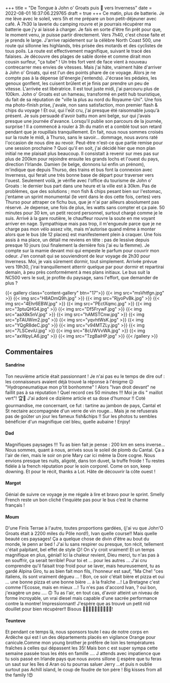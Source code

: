 +++
title = "De Tongue à John o' Groats puis 🚌 vers Inverness"
date = 2022-08-01 16:37:06.229765
draft = true
+++
Ce matin, plus de batterie. Je me lève avec le soleil, vers 5h et me prépare un bon petit-déjeuner avec café. À 7h30 la laverie du camping rouvre et je pourrais récupérer ma batterie que j'y ai laissé à charger. Je fais en sorte d'être fin prêt pour que, le moment venu, je puisse partir directement. Vers 7h40, c'est chose faite et je prends le large. J'arrive rapidement sur la célèbre North Coast 500, une route qui sillonne les highlands, très prisée des motards et des cyclistes de tous poils. La route est effectivement magnifique, suivant le tracé des falaises. Je découvre des plages de sable dorée et comme dirait mon cousin surfeur, "ça tube" ! Un très fort vent de face vient à nouveau contrecarrer mes envies de vitesses. Mais j'ai hâte, vraiment hâte d'arriver à John o' Groats, qui est l'un des points phare de ce voyage. Alors je ne compte pas à la dépense (d'énergie  j'entends). J'écrase les pédales, les genoux gonflent, les cuisent brûlent et je finis par prendre un peu de vitesse. L'arrivée est libératrice. Il est tout juste midi, j'ai parcouru plus de 100km. John o' Groats est un hameau, transformé en petit hub touristique, du fait de sa réputation de "ville la plus au nord du Royaume-Uni". Une fois ma photo-finish prise, j'avale, non sans satisfaction, mon premier flash & chips du voyage ! Et oui, qui l'eût cru, j'ai presque été raisonnable jusqu'à présent. Je suis persuadé d'avoir battu mon ami belge, sur qui j'avais presque une journée d'avance. Lorsqu'il publie son parcours de la journée, surprise ! Il a commencé à rouler à 3h du matin et a comblé tout son retard pendant que je roupillais tranquillement. En fait, nous nous sommes croisés sur la route le midi, à Thurso, sans le savoir... dommage, nous avons raté l'occasion de nous dire au revoir. Peut-être n'est-ce que partie remise pour une session prochaine ? Quoi qu'il en soit, j'ai décidé hier que mon plan initial ne me plaisait plus beaucoup. Il consistait à revenir sur mes pas sur plus de 200km pour rejoindre ensuite les grands lochs et l'ouest du pays, direction l'Irlande. Damien (le belge, donnons lui enfin un prénom), m'indique que depuis Thurso, des trains et bus font la connexion avec Inverness, qui ferait une très bonne base de départ pour traverser vers l'ouest. Seulement voilà, je vérifie avec l'office du tourisme de John o' Groats : le dernier bus part dans une heure et la ville est à 30km. Pas de problèmes, que des solutions ; mon fish & chips pesant bien sur l'estomac, j'entame un sprint monumental (le vent dans le dos cette fois, certes) vers Thurso pour attraper ce fichu bus, que je n'ai par ailleurs absolument pas réservé. Je depense, une fois de plus, les watts sans compter et ça paie. 50 minutes pour 30 km, un petit record personnel, surtout chargé comme je le suis. Arrivé à la gare routière, le chauffeur rouvre la soute en me voyant arriver en nage. Sympathique mais pas trop, il m'engueule parce que je ne charge pas mon vélo assez vite, mais m'autorise quand même à monter alors que le bus (de 12 places) est manifestement plein à craquer. Une fois assis à ma place, un détail me reviens en tête : pas de lessive depuis presque 10 jours (oui finalement la dernière fois j'ai eu la flemme). Je compte sur la mamie devant moi qui empeste le parfum pour couvrir mon odeur. J'en connait qui se souviendront de leur voyage de 2h30 pour Inverness. Moi, je vais sûrement dormir, tout simplement. Arrivée prévue vers 19h30, j'irai tranquillement atterrir quelque par pour dormir et repartirai demain, à peu près conformément à mes plans initiaux. Le bus suit la NC500 vers le sud, je profite du paysage, sans l'effort, que demander de plus ?

{{< gallery class="content-gallery" btn="17">}}
{{< img src="msVhtfgn.jpg" >}}
{{< img src="H8ADmQ9h.jpg" >}}
{{< img src="RjyoPvBk.jpg" >}}
{{< img src="4Ehr6EBW.jpg" >}}
{{< img src="PEctXqmc.jpg" >}}
{{< img src="3ptuQHG4.jpg" >}}
{{< img src="Df5FrywF.jpg" >}}
{{< img src="aaX8k5nV.jpg" >}}
{{< img src="hAMSTCnw.jpg" >}}
{{< img src="pTAUWim2.jpg" >}}
{{< img src="yqvhtWsK.jpg" >}}
{{< img src="YQgR8deC.jpg" >}}
{{< img src="v94MTZLy.jpg" >}}
{{< img src="7LSCeviU.jpg" >}}
{{< img src="8cUWVvWA.jpg" >}}
{{< img src="axWpyLA6.jpg" >}}
{{< img src="TzgBaiHP.jpg" >}}
{{< /gallery >}}

## Commentaires
#### Sandrine
Ton neuvième article était passionnant ! Je n'ai pas eu le temps de dire ouf : les connaisseurs avaient déjà trouvé la réponse à l'énigme 😉  "Hydropneumatique mon p'tit bonhomme" !
Alors "Ivan droit devant" ne faillit pas à sa réputation ! Quel record ces 50 minutes !!! Moi je dis " maillot vert"! 🏆🎊
J'ai adoré ce dizième article et sa dose d'humour !! 
Coté gourmandise, me concernant, ce fut : tartine au jambon de pays, Cantal et St nectaire accompagnée d'un verre de vin rouge...
Mais je ne refuserais pas de goûter un jour les fameux fish&chips !!
Sur les photos tu sembles bénéficier d'un magnifique ciel bleu, quelle aubaine !
Enjoy!
#### Dad
Magnifiques paysages !!!
Tu as bien fait je pense : 200 km en sens inverse...
Nous sommes, quant à nous, arrivés sous le soleil de plomb du Cantal. Ça a l'air de rien, mais le soir on prie Mary car ici même la Dore cogne.
Nous envions presque tes nuits, aligoté, dans ton duvet, la truffe froide !
Tu restes fidèle à la french réputation pour le soin corporel.
Come on son, keep downing. Et pour le récit, thanks a Lot.
Hâte de découvrir la côte ouest !
#### Margot
Génial de suivre ce voyage je me régale à lire  et bravo pour le sprint. Smelly French reste un bon cliché t’inquiète pas pour le bus c’est le charme français !
#### Moum
D'une Finis Terrae à l'autre, toutes proportions gardées, (j'ai vu que John'O Groats était à 2200 miles du Pôle nord!), Ivan quelle course!! Mais quelle beauté ces paysages! Ça a quelque chose de divin d'être au bout du monde, le penn ar bed ! J'ai lu sans respirer ou presque, ton récit, tellement c'était palpitant, bel effet de style 😉! On s'y croit vraiment! Et un temps magnifique en plus, génial! Ici la chaleur revient, Dieu merci, tu n'as pas à en souffrir, ça serait terrible! Pour toi et ... pour les autres ... J'ai cru comprendre qu'il faisait trop froid pour se laver, mais heureusement, tu as gardé Alpina Giro, tu as bien fait mon fils, l'honneur est sauf, "Ma Che! "ces italiens, ils sont vraiment dégueu ... ! 
Bon, ce soir c'était bière et pizza et oui ... une bonne pizza et une bonne bière ... à la fraîche ...! La Bretagne c'est comme l'Ecosse,  mais en mieux ...! Tu n'es pas d'accord Ivan, ? 
oui bon, j'exagère un peu .... 🙃
Tu as l'air, en tout cas, d'avoir atteint un niveau de forme incroyable, un vrai diesel  mais capable d'une sacrée performance contre la montre! Impressionnant!
J'espère que as trouvé un petit nid douillet pour bien récupérer!!
Bisous 🐑🐑🐑🐑🐑🐑🐑🐑🐑😘!
#### Teunteve
Et pendant ce temps là, nous sponsors toute l eau de notre corps en Ardèche qui est l un des départements placés en vigilance Orange pour canicule.Comme mon young brother je préfère de loin les températures fraîches à celles qui dépassent  les 35! Mais bon c est super sympa cette semaine passée tous les étés en famille ....
J attends avec impatience que tu sois passé en Irlande pays que nous avons sillone (j espère que tu feras un saut sur les îles d Aran où tu pourras saluer Jerry ...et puis n oublie surtout pas Achill island, le coup de foudre de ton père !
Big kisses from all the family !😍

